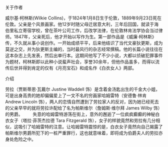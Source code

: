 
关于作者

威尔基·柯林斯(Wilkie Collins)，于1824年1月8日生于伦敦，1889年9月23日死在伦敦。父亲是个风景画家。他12岁时随父母迁居意大利，三年后回国，就读于海伯里私立寄宿学校，曾在茶叶公司工作，后改学法律，在伦敦林肯法学协会当过律师。1847年，父亲死后，他才开始以写作为生。第一部作品是《威廉·柯林斯》传，不久就从事小说创作。一开始成绩平平，后来他结识了当代文豪狄更斯，成为莫逆之交，并为狄更斯主编的，当时最风行的杂志经常撰稿。他的长篇小说往往在这本杂志上先发表，然后出单行本。这期间他写了不少小说，大都以侦破犯罪事件为题材，柯林斯即以此种小说蜚声社会，享誉30余年，但他作品虽多，而得以流传后世并得到肯定的仅有《月亮宝石》和成名作《白衣女人》两部。


介绍

劳拉（贾斯蒂恩·瓦戴尔 Justine Waddell 饰）是含着金汤匙出生的千金大小姐，可是出身高贵的她却偏偏爱上了一文不名的穷画家哈姆雷特（安德鲁·林肯 Andrew Lincoln 饰），两人的恋情自然遭到了劳拉家人的反对，因为她已经死去的父亲早早的就将劳拉许配给了名为帕斯维尔（詹姆斯·维尔拜 James Wilby 饰）的男爵。 
　　失意的哈姆雷特游荡在街上，意外的邂逅了一位疯疯癫癫的神秘白衣女子（塔拉·菲茨杰拉德 Tara Fitzgerald 饰），女子的样貌竟然和劳拉有几分相似，这吸引了哈姆雷特的注意。让哈姆雷特震惊的是，白衣女子竟然向自己揭露了帕斯维尔男爵所犯下的一桩严重罪行，这也就意味着，即将成为伯爵夫人的劳拉亦身处危险之中。




